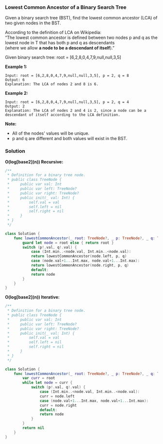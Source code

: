 
### Lowest Common Ancestor of a Binary Search Tree

Given a binary search tree (BST), find the lowest common ancestor (LCA) of two given nodes in the BST.

According to the definition of LCA on Wikipedia:</br> 
“The lowest common ancestor is defined between two nodes p and q as the lowest node in T that has both p and q as descendants</br> 
(where we allow __a node to be a descendant of itself__).”

Given binary search tree:  root = [6,2,8,0,4,7,9,null,null,3,5]


__Example 1:__
```
Input: root = [6,2,8,0,4,7,9,null,null,3,5], p = 2, q = 8
Output: 6
Explanation: The LCA of nodes 2 and 8 is 6.
```
__Example 2:__
```
Input: root = [6,2,8,0,4,7,9,null,null,3,5], p = 2, q = 4
Output: 2
Explanation: The LCA of nodes 2 and 4 is 2, since a node can be a descendant of itself according to the LCA definition.
```

__Note:__
* All of the nodes' values will be unique.
* p and q are different and both values will exist in the BST.

### Solution
__O(log\[base2\](n)) Recursive:__
```Swift
/**
 * Definition for a binary tree node.
 * public class TreeNode {
 *     public var val: Int
 *     public var left: TreeNode?
 *     public var right: TreeNode?
 *     public init(_ val: Int) {
 *         self.val = val
 *         self.left = nil
 *         self.right = nil
 *     }
 * }
 */

class Solution {
    func lowestCommonAncestor(_ root: TreeNode?, _ p: TreeNode?, _ q: TreeNode?) -> TreeNode? {
        guard let node = root else { return root }
        switch (p!.val, q!.val) {
            case (Int.min..<node.val, Int.min..<node.val):
            return lowestCommonAncestor(node.left, p, q)
            case (node.val+1...Int.max, node.val+1...Int.max):
            return lowestCommonAncestor(node.right, p, q)
            default:
            return node
        }
    }
}
```
__O(log\[base2\](n)) Iterative:__
```Swift
/**
 * Definition for a binary tree node.
 * public class TreeNode {
 *     public var val: Int
 *     public var left: TreeNode?
 *     public var right: TreeNode?
 *     public init(_ val: Int) {
 *         self.val = val
 *         self.left = nil
 *         self.right = nil
 *     }
 * }
 */

class Solution {
    func lowestCommonAncestor(_ root: TreeNode?, _ p: TreeNode?, _ q: TreeNode?) -> TreeNode? {
        var curr = root
        while let node = curr {
            switch (p!.val, q!.val) {
                case (Int.min..<node.val, Int.min..<node.val):
                curr = node.left
                case (node.val+1...Int.max, node.val+1...Int.max):
                curr = node.right
                default:
                return node
            }
        }
        return nil
    }
}
```